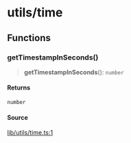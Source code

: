 # utils/time

## Functions

### getTimestampInSeconds()

> **getTimestampInSeconds**(): `number`

#### Returns

`number`

#### Source

[lib/utils/time.ts:1](https://github.com/PufferFinance/puffer-sdk/blob/897a69a733c8b700ba51181925befa0dfe8cb652/lib/utils/time.ts#L1)
